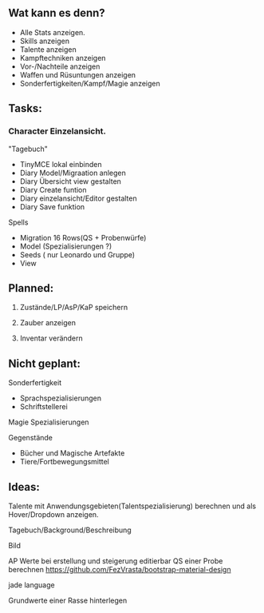 ## Wat kann es denn?

* Alle Stats anzeigen.
* Skills anzeigen
* Talente anzeigen
* Kampftechniken anzeigen
* Vor-/Nachteile anzeigen
* Waffen und Rüsuntungen anzeigen
* Sonderfertigkeiten/Kampf/Magie anzeigen

## Tasks:
### Character Einzelansicht.

"Tagebuch"
* TinyMCE lokal einbinden
* Diary Model/Migraation anlegen
* Diary Übersicht view gestalten
* Diary Create funtion
* Diary einzelansicht/Editor gestalten
* Diary Save funktion

Spells
* Migration 16 Rows(QS + Probenwürfe)
* Model (Spezialisierungen ?)
* Seeds ( nur Leonardo und Gruppe)
* View

## Planned:

1. Zustände/LP/AsP/KaP speichern

1. Zauber anzeigen

1. Inventar verändern

## Nicht geplant:

Sonderfertigkeit 
+ Sprachspezialisierungen
+ Schriftstellerei

Magie Spezialisierungen

Gegenstände
+ Bücher und Magische Artefakte
+ Tiere/Fortbewegungsmittel

## Ideas: 


Talente mit Anwendungsgebieten(Talentspezialisierung) berechnen und als Hover/Dropdown anzeigen.

Tagebuch/Background/Beschreibung

Bild

AP Werte bei erstellung und steigerung editierbar
QS einer Probe berechnen
https://github.com/FezVrasta/bootstrap-material-design

jade language

Grundwerte einer Rasse hinterlegen